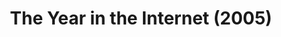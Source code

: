 ---
ee_id: '22'
site: '1'
type: '2'
url: 2005-025-the-year-in-the-internet
title: The Year in the Internet (2005)
year: '2005'
display_year: '2005'
medium: Website
dims: ''
pitch: "​Website featuring the best links of the year from various net people."
ps: ''
live_url: http://www.burncopy.com/bestoftheweb.html
related: "[23] 2006-020 The Year in the Internet (2006) - the-year-in-the-internet1"
youtube: ''
related_code: ''
imgs: The_Year_in_the_Internet_2005_025_screenshot_database_IH.jpg
subheading: ''
download: ''
add_credit: Michael Bell Smith
commission: ''
layout: things-i-made
---
